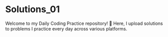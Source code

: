 # Solutions_01

Welcome to my Daily Coding Practice repository! 🚀 Here, I upload solutions to problems I practice every day across various platforms.
